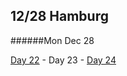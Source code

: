 12/28 Hamburg
-------------
######Mon Dec  28

[Day 22](12-27-Hamburg.md) - Day 23 - [Day 24](12-29-Hamburg.md)
